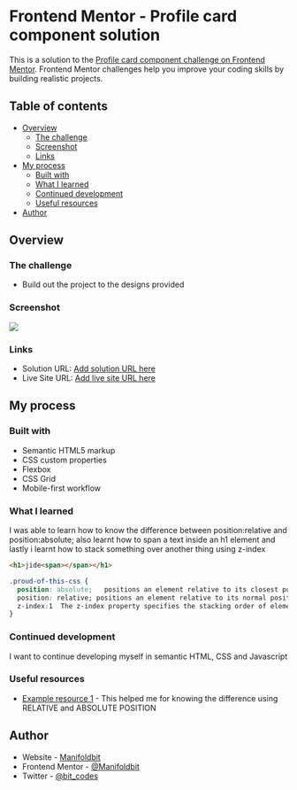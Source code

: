 # Frontend Mentor - Profile card component solution

This is a solution to the [Profile card component challenge on Frontend Mentor](https://www.frontendmentor.io/challenges/profile-card-component-cfArpWshJ). Frontend Mentor challenges help you improve your coding skills by building realistic projects. 

## Table of contents

- [Overview](#overview)
  - [The challenge](#the-challenge)
  - [Screenshot](#screenshot)
  - [Links](#links)
- [My process](#my-process)
  - [Built with](#built-with)
  - [What I learned](#what-i-learned)
  - [Continued development](#continued-development)
  - [Useful resources](#useful-resources)
- [Author](#author)


## Overview

### The challenge

- Build out the project to the designs provided

### Screenshot

![](./screenshot.jpg)


### Links

- Solution URL: [Add solution URL here](https://your-solution-url.com)
- Live Site URL: [Add live site URL here](https://your-live-site-url.com)

## My process

### Built with

- Semantic HTML5 markup
- CSS custom properties
- Flexbox
- CSS Grid
- Mobile-first workflow

### What I learned

I was able to learn how to know the difference between position:relative and position:absolute;
also learnt how to span a text inside an h1 element 
and lastly i learnt how to stack something over another thing using z-index


```html
<h1>jide<span></span></h1>
```
```css
.proud-of-this-css {
  position: absolute;   positions an element relative to its closest positioned ancestor or the initial containing block.
  position: relative; positions an element relative to its normal position, 
  z-index:1  The z-index property specifies the stacking order of elements, determining which elements should be in front of or behind other elements. Elements with a higher z-index value will appear in front of elements with a lower z-index value.
}
```

### Continued development

I want to continue developing myself in semantic HTML, CSS and Javascript


### Useful resources

- [Example resource 1](https://www.w3schools.com/css/css_positioning.asp) - This helped me for knowing the difference using RELATIVE and ABSOLUTE POSITION


## Author

- Website - [Manifoldbit](https://Manifoldbit.com)
- Frontend Mentor - [@Manifoldbit](https://www.frontendmentor.io/profile/Manifoldbit)
- Twitter - [@bit_codes](https://twitter.com/IloriBabajide)

